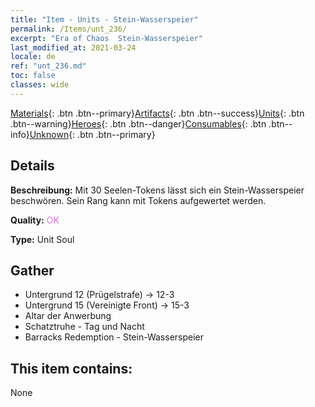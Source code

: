 ```yaml
---
title: "Item - Units - Stein-Wasserspeier"
permalink: /Items/unt_236/
excerpt: "Era of Chaos  Stein-Wasserspeier"
last_modified_at: 2021-03-24
locale: de
ref: "unt_236.md"
toc: false
classes: wide
---
```

 [Materials](/de/Items/){: .btn .btn--primary}[Artifacts](/de/Items/Artifacts/){: .btn .btn--success}[Units](/de/Items/Units/){: .btn .btn--warning}[Heroes](/de/Items/Heroes/){: .btn .btn--danger}[Consumables](/de/Items/Consumables/){: .btn .btn--info}[Unknown](/de/Items/Unknown/){: .btn .btn--primary}

## Details
 **Beschreibung:** Mit 30 Seelen-Tokens lässt sich ein Stein-Wasserspeier beschwören. Sein Rang kann mit Tokens aufgewertet werden.

 **Quality:** <span style="color: #DA70D6">OK</span>

 **Type:** Unit Soul

## Gather

*    Untergrund 12 (Prügelstrafe) -> 12-3 
*    Untergrund 15 (Vereinigte Front) -> 15-3 
*    Altar der Anwerbung 
*    Schatztruhe - Tag und Nacht 
*    Barracks Redemption - Stein-Wasserspeier 

## This item contains:

  None

